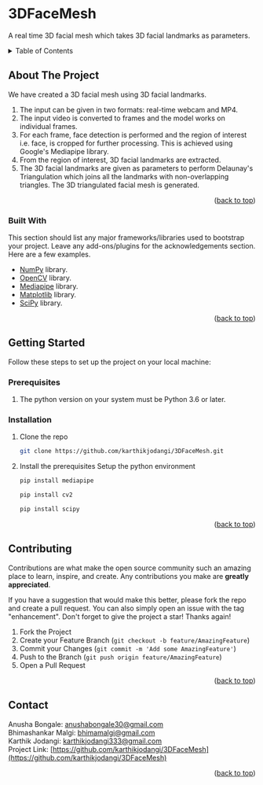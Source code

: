 # 3DFaceMesh
A real time 3D facial mesh which takes 3D facial landmarks as parameters.

<!-- TABLE OF CONTENTS -->
<details>
  <summary>Table of Contents</summary>
  <ol>
    <li>
      <a href="#about-the-project">About The Project</a>
      <ul>
        <li><a href="#built-with">Built With</a></li>
      </ul>
    </li>
    <li>
      <a href="#getting-started">Getting Started</a>
      <ul>
        <li><a href="#prerequisites">Prerequisites</a></li>
        <li><a href="#installation">Installation</a></li>
      </ul>
    </li>
    <li><a href="#contributing">Contributing</a></li>
    <li><a href="#contact">Contact</a></li>
  </ol>
</details>



<!-- ABOUT THE PROJECT -->
## About The Project

<!--[![Product Name Screen Shot][product-screenshot]](https://example.com) -->
We have created a 3D facial mesh using 3D facial landmarks.
<ol>
  <li>
    The input can be given in two formats: real-time webcam and MP4.
  <li>
    The input video is converted to frames and the model works on individual frames.
  </li>
  <li>
    For each frame, face detection is performed and the region of interest i.e. face, is cropped for further processing. This is achieved using Google's Mediapipe library.
  </li>
  <li>
    From the region of interest, 3D facial landmarks are extracted.
  </li>
  <li>
    The 3D facial landmarks are given as parameters to perform Delaunay's Triangulation which joins all the landmarks with non-overlapping triangles. 
    The 3D triangulated facial mesh is generated.
  </li>
</ol>
 


<p align="right">(<a href="#readme-top">back to top</a>)</p>



### Built With

This section should list any major frameworks/libraries used to bootstrap your project. Leave any add-ons/plugins for the acknowledgements section. Here are a few examples.

<!--* [![Next][Next.js]][Next-url]-->
* [NumPy](https://numpy.org/) library.
* [OpenCV](https://docs.opencv.org/4.x/) library.
* [Mediapipe](https://developers.google.com/mediapipe) library.
* [Matplotlib](https://matplotlib.org/) library.
* [SciPy](https://scipy.org/) library.

<p align="right">(<a href="#readme-top">back to top</a>)</p>



<!-- GETTING STARTED -->
## Getting Started

Follow these steps to set up the project on your local machine:

### Prerequisites

1. The python version on your system must be Python 3.6 or later.


### Installation
1. Clone the repo
   ```sh
   git clone https://github.com/karthikjodangi/3DFaceMesh.git
   ```
2. Install the prerequisites
   Setup the python environment
   ```sh
   pip install mediapipe
   ```
   ```sh
   pip install cv2
   ```
   ```sh
   pip install scipy
   ```
<p align="right">(<a href="#readme-top">back to top</a>)</p>



<!-- CONTRIBUTING -->
## Contributing

Contributions are what make the open source community such an amazing place to learn, inspire, and create. Any contributions you make are **greatly appreciated**.

If you have a suggestion that would make this better, please fork the repo and create a pull request. You can also simply open an issue with the tag "enhancement".
Don't forget to give the project a star! Thanks again!

1. Fork the Project
2. Create your Feature Branch (`git checkout -b feature/AmazingFeature`)
3. Commit your Changes (`git commit -m 'Add some AmazingFeature'`)
4. Push to the Branch (`git push origin feature/AmazingFeature`)
5. Open a Pull Request

<p align="right">(<a href="#readme-top">back to top</a>)</p>



<!-- LICENSE -->
<!--## License

Distributed under the MIT License. See `LICENSE.txt` for more information.

<p align="right">(<a href="#readme-top">back to top</a>)</p>-->



<!-- CONTACT -->
## Contact

Anusha Bongale: anushabongale30@gmail.com <br>
Bhimashankar Malgi: bhimamalgi@gmail.com <br>
Karthik Jodangi: karthikjodangi333@gmail.com <br>
Project Link: [https://github.com/karthikjodangi/3DFaceMesh](https://github.com/karthikjodangi/3DFaceMesh)

<p align="right">(<a href="#readme-top">back to top</a>)</p>


<!-- ACKNOWLEDGMENTS -->


<!-- MARKDOWN LINKS & IMAGES -->
<!-- https://www.markdownguide.org/basic-syntax/#reference-style-links -->
[contributors-shield]: https://img.shields.io/github/contributors/othneildrew/Best-README-Template.svg?style=for-the-badge
[contributors-url]: https://github.com/othneildrew/Best-README-Template/graphs/contributors
[forks-shield]: https://img.shields.io/github/forks/othneildrew/Best-README-Template.svg?style=for-the-badge
[forks-url]: https://github.com/othneildrew/Best-README-Template/network/members
[stars-shield]: https://img.shields.io/github/stars/othneildrew/Best-README-Template.svg?style=for-the-badge
[stars-url]: https://github.com/othneildrew/Best-README-Template/stargazers
[issues-shield]: https://img.shields.io/github/issues/othneildrew/Best-README-Template.svg?style=for-the-badge
[issues-url]: https://github.com/othneildrew/Best-README-Template/issues
[license-shield]: https://img.shields.io/github/license/othneildrew/Best-README-Template.svg?style=for-the-badge
[license-url]: https://github.com/othneildrew/Best-README-Template/blob/master/LICENSE.txt
[linkedin-shield]: https://img.shields.io/badge/-LinkedIn-black.svg?style=for-the-badge&logo=linkedin&colorB=555
[linkedin-url]: https://linkedin.com/in/othneildrew
[product-screenshot]: images/screenshot.png
[Next.js]: https://img.shields.io/badge/next.js-000000?style=for-the-badge&logo=nextdotjs&logoColor=white
[Next-url]: https://nextjs.org/
[React.js]: https://img.shields.io/badge/React-20232A?style=for-the-badge&logo=react&logoColor=61DAFB
[React-url]: https://reactjs.org/
[Vue.js]: https://img.shields.io/badge/Vue.js-35495E?style=for-the-badge&logo=vuedotjs&logoColor=4FC08D
[Vue-url]: https://vuejs.org/
[Angular.io]: https://img.shields.io/badge/Angular-DD0031?style=for-the-badge&logo=angular&logoColor=white
[Angular-url]: https://angular.io/
[Svelte.dev]: https://img.shields.io/badge/Svelte-4A4A55?style=for-the-badge&logo=svelte&logoColor=FF3E00
[Svelte-url]: https://svelte.dev/
[Laravel.com]: https://img.shields.io/badge/Laravel-FF2D20?style=for-the-badge&logo=laravel&logoColor=white
[Laravel-url]: https://laravel.com
[Bootstrap.com]: https://img.shields.io/badge/Bootstrap-563D7C?style=for-the-badge&logo=bootstrap&logoColor=white
[Bootstrap-url]: https://getbootstrap.com
[JQuery.com]: https://img.shields.io/badge/jQuery-0769AD?style=for-the-badge&logo=jquery&logoColor=white
[JQuery-url]: https://jquery.com 

